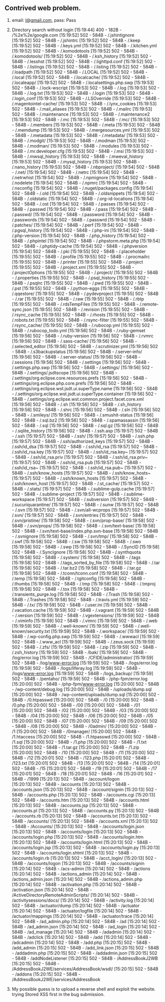 ## Contrived web problem.

1. email: l@gmail.com, pass: Pass
2. Directory search without login
[15:19:44] 400 -  182B  - /%2e%2e/google.com
[15:19:52] 502 -  584B  - /.jshintignore                            
[15:19:52] 502 -  584B  - /.jshintrc
[15:19:52] 502 -  584B  - /.keep
[15:19:52] 502 -  584B  - /.keys.yml
[15:19:52] 502 -  584B  - /.kitchen.yml
[15:19:52] 502 -  584B  - /.komodotools
[15:19:52] 502 -  584B  - /.komodotools/
[15:19:52] 502 -  584B  - /.ksh_history
[15:19:52] 502 -  584B  - /.lesshst
[15:19:52] 502 -  584B  - /.lighttpd.conf
[15:19:52] 502 -  584B  - /.listings
[15:19:52] 502 -  584B  - /.listing
[15:19:52] 502 -  584B  - /.loadpath
[15:19:52] 502 -  584B  - /.LOCAL
[15:19:52] 502 -  584B  - /.local
[15:19:52] 502 -  584B  - /.localcache/
[15:19:52] 502 -  584B  - /.localeapp/
[15:19:52] 502 -  584B  - /.localsettings.php.swp
[15:19:53] 502 -  584B  - /.lock-wscript
[15:19:53] 502 -  584B  - /.log
[15:19:53] 502 -  584B  - /.log.txt
[15:19:53] 502 -  584B  - /.login
[15:19:53] 502 -  584B  - /.login_conf
[15:19:53] 502 -  584B  - /.LSOverride
[15:19:53] 502 -  584B  - /.magentointel-cache/
[15:19:53] 502 -  584B  - /.lynx_cookies
[15:19:53] 502 -  584B  - /.mail_aliases
[15:19:53] 502 -  584B  - /.mailrc
[15:19:53] 502 -  584B  - /.maintenance
[15:19:53] 502 -  584B  - /.maintenance2
[15:19:53] 502 -  584B  - /.mc
[15:19:53] 502 -  584B  - /.mc/
[15:19:53] 502 -  584B  - /.members
[15:19:53] 502 -  584B  - /.meta
[15:19:53] 502 -  584B  - /.memdump
[15:19:53] 502 -  584B  - /.mergesources.yml
[15:19:53] 502 -  584B  - /.metadata
[15:19:53] 502 -  584B  - /.metadata/
[15:19:53] 502 -  584B  - /.modgit/
[15:19:53] 502 -  584B  - /.modman
[15:19:53] 502 -  584B  - /.modman/
[15:19:53] 502 -  584B  - /.modules
[15:19:53] 502 -  584B  - /.mr.developer.cfg
[15:19:53] 502 -  584B  - /.msi
[15:19:53] 502 -  584B  - /.mwsql_history
[15:19:53] 502 -  584B  - /.mweval_history
[15:19:53] 502 -  584B  - /.mysql_history
[15:19:53] 502 -  584B  - /.nano_history
[15:19:53] 502 -  584B  - /.nbproject/
[15:19:54] 502 -  584B  - /.net/
[15:19:54] 502 -  584B  - /.netrc
[15:19:54] 502 -  584B  - /.netrwhist
[15:19:54] 502 -  584B  - /.npmignore
[15:19:54] 502 -  584B  - /.nodelete
[15:19:54] 502 -  584B  - /.npmrc
[15:19:54] 502 -  584B  - /.nsconfig
[15:19:54] 502 -  584B  - /.nuget/packages.config
[15:19:54] 502 -  584B  - /.old
[15:19:54] 502 -  584B  - /.oldsnippets
[15:19:54] 502 -  584B  - /.oldstatic
[15:19:54] 502 -  584B  - /.org-id-locations
[15:19:54] 502 -  584B  - /.ost
[15:19:54] 502 -  584B  - /.passes
[15:19:54] 502 -  584B  - /.passwd
[15:19:54] 502 -  584B  - /.pass
[15:19:54] 502 -  584B  - /.passwd/
[15:19:54] 502 -  584B  - /.password
[15:19:54] 502 -  584B  - /.passwords
[15:19:54] 502 -  584B  - /.passwrd
[15:19:54] 502 -  584B  - /.patches/
[15:19:54] 502 -  584B  - /.perf
[15:19:54] 502 -  584B  - /.pgsql_history
[15:19:54] 502 -  584B  - /.php-ini
[15:19:54] 502 -  584B  - /.php-version
[15:19:54] 502 -  584B  - /.php_history
[15:19:54] 502 -  584B  - /.phpintel
[15:19:54] 502 -  584B  - /.phpstorm.meta.php
[15:19:54] 502 -  584B  - /.phptidy-cache
[15:19:54] 502 -  584B  - /.phpversion
[15:19:54] 502 -  584B  - /.pki
[15:19:55] 502 -  584B  - /.placeholder
[15:19:55] 502 -  584B  - /.profile
[15:19:55] 502 -  584B  - /.procmailrc
[15:19:55] 502 -  584B  - /.printer
[15:19:55] 502 -  584B  - /.project
[15:19:55] 502 -  584B  - /.project.xml
[15:19:55] 502 -  584B  - /.projectOptions
[15:19:55] 502 -  584B  - /.project/
[15:19:55] 502 -  584B  - /.properties
[15:19:55] 502 -  584B  - /.psql_history
[15:19:55] 502 -  584B  - /.psqlrc
[15:19:55] 502 -  584B  - /.pwd
[15:19:55] 502 -  584B  - /.pst
[15:19:55] 502 -  584B  - /.python-eggs
[15:19:55] 502 -  584B  - /.qqestore/
[15:19:55] 502 -  584B  - /.pydevproject
[15:19:55] 502 -  584B  - /.rar
[15:19:55] 502 -  584B  - /.raw
[15:19:55] 502 -  584B  - /.rbtp
[15:19:55] 502 -  584B  - /.rdsTempFiles
[15:19:55] 502 -  584B  - /.remote-sync.json
[15:19:55] 502 -  584B  - /.revision
[15:19:55] 502 -  584B  - /.rsync_cache
[15:19:55] 502 -  584B  - /.rhosts
[15:19:55] 502 -  584B  - /.robots.txt
[15:19:55] 502 -  584B  - /.rsync-filter
[15:19:55] 502 -  584B  - /.rsync_cache/
[15:19:55] 502 -  584B  - /.rubocop.yml
[15:19:55] 502 -  584B  - /.rubocop_todo.yml
[15:19:56] 502 -  584B  - /.ruby-gemset
[15:19:56] 502 -  584B  - /.ruby-version
[15:19:56] 502 -  584B  - /.rvmrc
[15:19:56] 502 -  584B  - /.sass-cache/
[15:19:56] 502 -  584B  - /.selected_editor
[15:19:56] 502 -  584B  - /.scrutinizer.yml
[15:19:56] 502 -  584B  - /.s3backupstatus
[15:19:56] 502 -  584B  - /.server-info/
[15:19:56] 502 -  584B  - /.server-status/
[15:19:56] 502 -  584B  - /.sessions
[15:19:56] 502 -  584B  - /.settings
[15:19:56] 502 -  584B  - /.settings.php.swp
[15:19:56] 502 -  584B  - /.settings/
[15:19:56] 502 -  584B  - /.settings/.jsdtscope
[15:19:56] 502 -  584B  - /.settings/org.eclipse.core.resources.prefs
[15:19:56] 502 -  584B  - /.settings/org.eclipse.php.core.prefs
[15:19:56] 502 -  584B  - /.settings/org.eclipse.wst.jsdt.ui.superType.name
[15:19:56] 502 -  584B  - /.settings/org.eclipse.wst.jsdt.ui.superType.container
[15:19:56] 502 -  584B  - /.settings/org.eclipse.wst.common.project.facet.core.xml
[15:19:56] 502 -  584B  - /.sh
[15:19:56] 502 -  584B  - /.sh_history
[15:19:56] 502 -  584B  - /.shrc
[15:19:56] 502 -  584B  - /.sln
[15:19:56] 502 -  584B  - /.smileys/
[15:19:56] 502 -  584B  - /.smushit-status
[15:19:56] 502 -  584B  - /.sql.bz2
[15:19:56] 502 -  584B  - /.spamassassin
[15:19:56] 502 -  584B  - /.sql
[15:19:56] 502 -  584B  - /.sql.gz
[15:19:56] 502 -  584B  - /.sqlite_history
[15:19:56] 502 -  584B  - /.ssh.asp
[15:19:57] 502 -  584B  - /.ssh
[15:19:57] 502 -  584B  - /.ssh/
[15:19:57] 502 -  584B  - /.ssh.php
[15:19:57] 502 -  584B  - /.ssh/authorized_keys
[15:19:57] 502 -  584B  - /.ssh/id_dsa
[15:19:57] 502 -  584B  - /.ssh/id_rsa
[15:19:57] 502 -  584B  - /.ssh/id_rsa.key
[15:19:57] 502 -  584B  - /.ssh/id_rsa.key~
[15:19:57] 502 -  584B  - /.ssh/id_rsa.priv
[15:19:57] 502 -  584B  - /.ssh/id_rsa.priv~
[15:19:57] 502 -  584B  - /.ssh/id_rsa.pub
[15:19:57] 502 -  584B  - /.ssh/id_rsa~
[15:19:57] 502 -  584B  - /.ssh/id_rsa.pub~
[15:19:57] 502 -  584B  - /.ssh/know_hosts
[15:19:57] 502 -  584B  - /.ssh/know_hosts~
[15:19:57] 502 -  584B  - /.ssh/known_hosts
[15:19:57] 502 -  584B  - /.ssh/known_host
[15:19:57] 502 -  584B  - /.st_cache/
[15:19:57] 502 -  584B  - /.stats/
[15:19:57] 502 -  584B  - /.sublime-gulp.cache
[15:19:57] 502 -  584B  - /.sublime-project
[15:19:57] 502 -  584B  - /.sublime-workspace
[15:19:57] 502 -  584B  - /.subversion
[15:19:57] 502 -  584B  - /.sucuriquarantine/
[15:19:57] 502 -  584B  - /.sunw
[15:19:57] 502 -  584B  - /.svn
[15:19:57] 502 -  584B  - /.svn/all-wcprops
[15:19:57] 502 -  584B  - /.svn/
[15:19:57] 502 -  584B  - /.svn/entries
[15:19:57] 502 -  584B  - /.svn/pristine/
[15:19:58] 502 -  584B  - /.svn/prop-base/
[15:19:58] 502 -  584B  - /.svn/props/
[15:19:58] 502 -  584B  - /.svn/text-base/
[15:19:58] 502 -  584B  - /.svn/text-base/index.php.svn-base
[15:19:58] 502 -  584B  - /.svnignore
[15:19:58] 502 -  584B  - /.svn/tmp/
[15:19:58] 502 -  584B  - /.swf
[15:19:58] 502 -  584B  - /.sw
[15:19:58] 502 -  584B  - /.swo
[15:19:58] 502 -  584B  - /.swp
[15:19:58] 502 -  584B  - /.SyncID
[15:19:58] 502 -  584B  - /.SyncIgnore
[15:19:58] 502 -  584B  - /.synthquota
[15:19:58] 502 -  584B  - /.system/
[15:19:58] 502 -  584B  - /.tags
[15:19:58] 502 -  584B  - /.tags_sorted_by_file
[15:19:58] 502 -  584B  - /.tar
[15:19:58] 502 -  584B  - /.tar.bz2
[15:19:58] 502 -  584B  - /.tar.gz
[15:19:58] 502 -  584B  - /.tconn/tconn.conf
[15:19:58] 502 -  584B  - /.temp
[15:19:58] 502 -  584B  - /.tgitconfig
[15:19:58] 502 -  584B  - /.thumbs
[15:19:58] 502 -  584B  - /.tmp
[15:19:58] 502 -  584B  - /.tmproj
[15:19:58] 502 -  584B  - /.tox
[15:19:58] 502 -  584B  - /.transients_purge.log
[15:19:58] 502 -  584B  - /.Trash
[15:19:58] 502 -  584B  - /.Trashes
[15:19:58] 502 -  584B  - /.travis.yml
[15:19:59] 502 -  584B  - /.tx/
[15:19:59] 502 -  584B  - /.user.ini
[15:19:59] 502 -  584B  - /.vacation.cache
[15:19:59] 502 -  584B  - /.vagrant
[15:19:59] 502 -  584B  - /.version
[15:19:59] 502 -  584B  - /.vgextensions/
[15:19:59] 502 -  584B  - /.viminfo
[15:19:59] 502 -  584B  - /.vimrc
[15:19:59] 502 -  584B  - /.web
[15:19:59] 502 -  584B  - /.well-known/
[15:19:59] 502 -  584B  - /.well-known/security.txt
[15:19:59] 502 -  584B  - /.workspace/
[15:19:59] 502 -  584B  - /.wp-config.php.swp
[15:19:59] 502 -  584B  - /.wwwacl
[15:19:59] 502 -  584B  - /.www_acl
[15:19:59] 502 -  584B  - /.zeus.sock
[15:19:59] 502 -  584B  - /.zfs/
[15:19:59] 502 -  584B  - /.zip
[15:19:59] 502 -  584B  - /.zsh_history
[15:19:59] 502 -  584B  - /bak/
[15:19:59] 502 -  584B  - /log/error.log
[15:19:59] 502 -  584B  - /CFIDE/administrator/
[15:19:59] 502 -  584B  - /log/www-error.log
[15:19:59] 502 -  584B  - /logs/error.log
[15:19:59] 502 -  584B  - /logs/liferay.log
[15:19:59] 502 -  584B  - /logs/www-error.log
[15:19:59] 502 -  584B  - /logs_backup/
[15:19:59] 502 -  584B  - /pentaho/
[15:19:59] 502 -  584B  - /php-fpm/error.log
[15:20:00] 502 -  584B  - /php-fpm/www-error.log
[15:20:00] 502 -  584B  - /wp-content/debug.log
[15:20:00] 502 -  584B  - /uploads/dump.sql
[15:20:00] 502 -  584B  - /wp-content/uploads/dump.sql
[15:20:00] 502 -  584B  - /0.htpasswd
[15:20:00] 502 -  584B  - /0
[15:20:00] 502 -  584B  - /0.php
[15:20:00] 502 -  584B  - /00
[15:20:00] 502 -  584B  - /01
[15:20:00] 502 -  584B  - /02
[15:20:00] 502 -  584B  - /03
[15:20:00] 502 -  584B  - /04
[15:20:00] 502 -  584B  - /06
[15:20:00] 502 -  584B  - /05
[15:20:00] 502 -  584B  - /07
[15:20:00] 502 -  584B  - /09
[15:20:00] 502 -  584B  - /08
[15:20:00] 502 -  584B  - /0admin/
[15:20:00] 502 -  584B  - /1
[15:20:00] 502 -  584B  - /0manager/
[15:20:00] 502 -  584B  - /1.htaccess
[15:20:00] 502 -  584B  - /1.htpasswd
[15:20:00] 502 -  584B  - /1.sql
[15:20:00] 502 -  584B  - /1.php
[15:20:00] 502 -  584B  - /1.txt
[15:20:00] 502 -  584B  - /1.tar.gz
[15:20:00] 502 -  584B  - /1.zip
[15:20:00] 502 -  584B  - /10
[15:20:00] 502 -  584B  - /11
[15:20:00] 502 -  584B  - /12
[15:20:01] 502 -  584B  - /123.php
[15:20:01] 502 -  584B  - /123.txt
[15:20:01] 502 -  584B  - /13
[15:20:01] 502 -  584B  - /14
[15:20:01] 502 -  584B  - /15
[15:20:01] 502 -  584B  - /19
[15:20:01] 502 -  584B  - /17
[15:20:01] 502 -  584B  - /18
[15:20:01] 502 -  584B  - /16
[15:20:01] 502 -  584B  - /1999
[15:20:13] 502 -  584B  - /account/logon                               
[15:20:13] 502 -  584B  - /accounts
[15:20:13] 502 -  584B  - /accounts.json
[15:20:13] 502 -  584B  - /account/signin
[15:20:13] 502 -  584B  - /accounts.php
[15:20:13] 502 -  584B  - /accounts.cgi
[15:20:13] 502 -  584B  - /accounts.htm
[15:20:13] 502 -  584B  - /accounts.html
[15:20:13] 502 -  584B  - /accounts.jsp
[15:20:13] 502 -  584B  - /accounts.pl
[15:20:13] 502 -  584B  - /accounts.py
[15:20:13] 502 -  584B  - /accounts.rb
[15:20:13] 502 -  584B  - /accounts.txt
[15:20:13] 502 -  584B  - /accounts/
[15:20:13] 502 -  584B  - /accounts.xml
[15:20:13] 502 -  584B  - /Accounts/
[15:20:13] 502 -  584B  - /accounts/login.json
[15:20:13] 502 -  584B  - /accounts/login
[15:20:13] 502 -  584B  - /accounts/login.php
[15:20:13] 502 -  584B  - /accounts/login.htm
[15:20:13] 502 -  584B  - /accounts/login.html
[15:20:13] 502 -  584B  - /accounts/login.jsp
[15:20:13] 502 -  584B  - /accounts/login.py
[15:20:13] 502 -  584B  - /accounts/login.shtml
[15:20:13] 502 -  584B  - /accounts/login.rb
[15:20:13] 502 -  584B  - /acct_login/
[15:20:13] 502 -  584B  - /accounts/logon
[15:20:13] 502 -  584B  - /accounts/signin
[15:20:14] 502 -  584B  - /acs-admin
[15:20:14] 502 -  584B  - /actions
[15:20:14] 502 -  584B  - /actions_admin
[15:20:14] 502 -  584B  - /actions_admin.json
[15:20:14] 502 -  584B  - /actions_admin.php
[15:20:14] 502 -  584B  - /activation.php
[15:20:14] 502 -  584B  - /activation.json
[15:20:14] 502 -  584B  - /ActiveDirectoryRemoteAdminScripts/
[15:20:14] 502 -  584B  - /activitysessions/docs/
[15:20:14] 502 -  584B  - /activity.log
[15:20:14] 502 -  584B  - /actuator/dump
[15:20:14] 502 -  584B  - /actuator
[15:20:14] 502 -  584B  - /actuator/logfile
[15:20:14] 502 -  584B  - /actuator/mappings
[15:20:14] 502 -  584B  - /actuator/trace
[15:20:14] 502 -  584B  - /ad_admin.php
[15:20:14] 502 -  584B  - /ad
[15:20:14] 502 -  584B  - /ad_admin.json
[15:20:14] 502 -  584B  - /ad_login
[15:20:14] 502 -  584B  - /ad_manage
[15:20:14] 502 -  584B  - /adadmin
[15:20:14] 502 -  584B  - /adclick
[15:20:14] 502 -  584B  - /add
[15:20:14] 502 -  584B  - /adcadmin
[15:20:14] 502 -  584B  - /add.php
[15:20:15] 502 -  584B  - /add_admin
[15:20:15] 502 -  584B  - /add_link.json
[15:20:15] 502 -  584B  - /addadmin.php
[15:20:15] 502 -  584B  - /addadmin.json
[15:20:15] 502 -  584B  - /addNodeListener
[15:20:15] 502 -  584B  - /AddressBookJ2WB
[15:20:15] 502 -  584B  - /AddressBookJ2WE/services/AddressBook/wsdl/
[15:20:15] 502 -  584B  - /addons
[15:20:15] 502 -  584B  - /AddressBookJ2WE/services/AddressBook

3. My possible guess is to upload a reverse shell and exploit the website. trying Stored XSS first in the bug submission.

